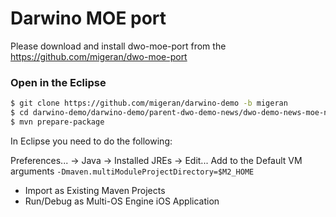 # Darwino MOE port

Please download and install dwo-moe-port from the https://github.com/migeran/dwo-moe-port

### Open in the Eclipse
```sh
$ git clone https://github.com/migeran/darwino-demo -b migeran
$ cd darwino-demo/darwino-demo/parent-dwo-demo-news/dwo-demo-news-moe-native
$ mvn prepare-package
```

In Eclipse you need to do the following:

Preferences... -> Java -> Installed JREs -> Edit...
Add to the Default VM arguments `-Dmaven.multiModuleProjectDirectory=$M2_HOME`

- Import as Existing Maven Projects
- Run/Debug as Multi-OS Engine iOS Application